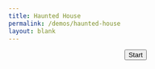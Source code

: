 ```yaml
---
title: Haunted House
permalink: /demos/haunted-house
layout: blank
---
```

<link href="haunted-house/main.css" rel="stylesheet">
<script defer="defer" src="haunted-house/bundle.4326ccb76decf7a2d723.js"></script>
<center><button>Start</button></center>
<canvas class="webgl"></canvas>
